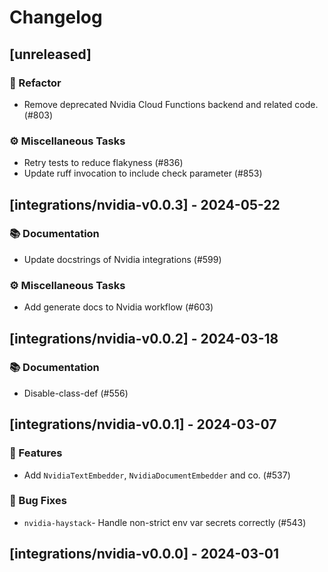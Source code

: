 # Changelog

## [unreleased]

### 🚜 Refactor

- Remove deprecated Nvidia Cloud Functions backend and related code. (#803)

### ⚙️ Miscellaneous Tasks

- Retry tests to reduce flakyness (#836)
- Update ruff invocation to include check parameter (#853)

## [integrations/nvidia-v0.0.3] - 2024-05-22

### 📚 Documentation

- Update docstrings of Nvidia integrations (#599)

### ⚙️ Miscellaneous Tasks

- Add generate docs to Nvidia workflow (#603)

## [integrations/nvidia-v0.0.2] - 2024-03-18

### 📚 Documentation

- Disable-class-def (#556)

## [integrations/nvidia-v0.0.1] - 2024-03-07

### 🚀 Features

- Add `NvidiaTextEmbedder`, `NvidiaDocumentEmbedder` and co. (#537)

### 🐛 Bug Fixes

- `nvidia-haystack`- Handle non-strict env var secrets correctly (#543)

## [integrations/nvidia-v0.0.0] - 2024-03-01

<!-- generated by git-cliff -->
